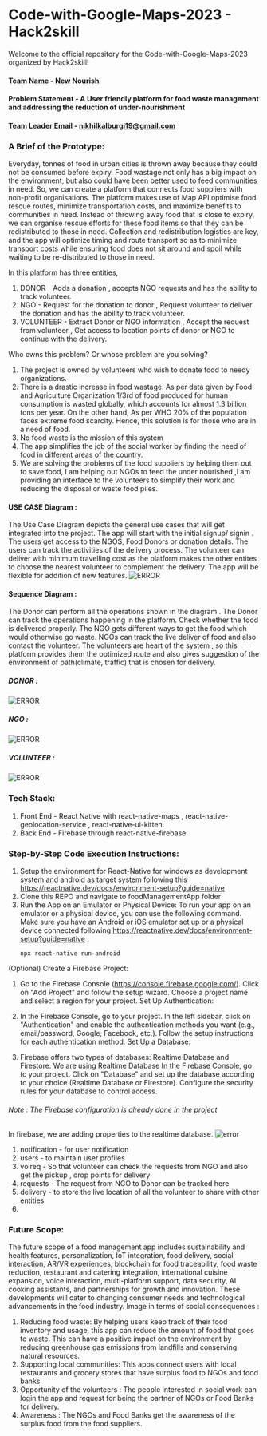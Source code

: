 # Code-with-Google-Maps-2023 - Hack2skill

Welcome to the official repository for the Code-with-Google-Maps-2023 organized by Hack2skill!

#### Team Name - New Nourish
#### Problem Statement - A User friendly platform for food waste management and addressing the reduction of under-nourishment
#### Team Leader Email - nikhilkalburgi19@gmail.com

### A Brief of the Prototype:
Everyday, tonnes of food in urban cities is thrown away because they could not be consumed before expiry. Food wastage not only has a big impact on the environment, but also could have been better used to feed communities in need. So, we can create a platform that connects food suppliers with non-profit organisations. The platform makes use of Map API optimise food rescue routes, minimize transportation costs, and maximize benefits to communities in need. Instead of throwing away food that is close to expiry, we can organise rescue efforts for these food items so that they can be redistributed to those in need. Collection and redistribution logistics are key, and the app will optimize timing and route transport so as to minimize transport costs while ensuring food does not sit around and spoil while waiting to be re-distributed to those in need.	

In this platform has three entities,
1. DONOR - Adds a donation , accepts NGO requests and has the ability to track volunteer.
2. NGO - Request for the donation to donor , Request volunteer to deliver the donation and has the ability to track volunteer.
3. VOLUNTEER - Extract Donor or NGO information , Accept the request from volunteer , Get access to location points of donor or NGO to continue with the delivery.

Who owns this problem? Or whose problem are you solving?
1. The project is owned by volunteers who wish to donate food to needy organizations.
2. There is a drastic increase in food wastage. As per data given by Food and Agriculture Organization 1/3rd of food produced
for human consumption is wasted globally, which accounts for almost 1.3 billion tons per year. On the other hand, As per
WHO 20% of the population faces extreme food scarcity. Hence, this solution is for those who are in a need of food.
3. No food waste is the mission of this system
4. The app simplifies the job of the social worker by finding the need of food in different areas of the country.
5. We are solving the problems of the food suppliers by helping them out to save food, I am helping out NGOs to feed the
under nourished ,I am providing an interface to the volunteers to simplify their work and reducing the disposal or waste food piles.

#### USE CASE Diagram :
The Use
Case Diagram depicts the general use cases that
will get integrated into the project. The app will start
with the initial signup/ signin . The users get access to the
NGOS, Food Donors or donation details. The users can
track the activities of the delivery process. The volunteer
can deliver with minimum travelling cost as the platform
makes the other entites to choose the nearest volunteer
to complement the delivery.
The app will be flexible for addition of new features.
![ERROR](usecase.png)
#### Sequence Diagram :
The Donor can perform all the operations shown in the diagram .
The Donor can track the operations happening in the platform.
Check whether the food is delivered properly. 
The NGO gets different ways to get the food which would
otherwise go waste. NGOs can track the live deliver of food and
also contact the volunteer.
The volunteers are heart of the system , so this platform provides
them the optimized route and also gives suggestion of the
environment of path(climate, traffic) that is chosen for delivery.
##### DONOR :
  ![ERROR](donor.png)
##### NGO :
  ![ERROR](ngo.png)
##### VOLUNTEER :
  ![ERROR](volunteer.png)  
### Tech Stack: 
   1. Front End - React Native with react-native-maps , react-native-geolocation-service , react-native-ui-kitten.
   2. Back End - Firebase through react-native-firebase 
   
### Step-by-Step Code Execution Instructions:
  1. Setup the environment for React-Native for windows as development system and android as target system following this https://reactnative.dev/docs/environment-setup?guide=native
  2. Clone this REPO and navigate to foodManagementApp folder
  3. Run the App on an Emulator or Physical Device:
        To run your app on an emulator or a physical device, you can use the following command. Make sure you have an Android or iOS emulator set up or a physical device connected following https://reactnative.dev/docs/environment-setup?guide=native .
     ```
     npx react-native run-android
     ```
(Optional) Create a Firebase Project:

1. Go to the Firebase Console (https://console.firebase.google.com/).
Click on "Add Project" and follow the setup wizard.
Choose a project name and select a region for your project.
Set Up Authentication:

2. In the Firebase Console, go to your project.
In the left sidebar, click on "Authentication" and enable the authentication methods you want (e.g., email/password, Google, Facebook, etc.).
Follow the setup instructions for each authentication method.
Set Up a Database:

3. Firebase offers two types of databases: Realtime Database and Firestore. We are using Realtime Database
In the Firebase Console, go to your project.
Click on "Database" and set up the database according to your choice (Realtime Database or Firestore).
Configure the security rules for your database to control access.
###### Note : The Firebase configuration is already done in the project

In firebase, we are adding properties to the realtime database. 
![error](firebase.png)
1. notification - for user notification
2. users - to maintain user profiles
3. volreq - So that volunteer can check the requests from NGO and also get the pickup , drop points for delivery
4. requests - The request from NGO to Donor can be tracked here
5. delivery - to store the live location of all the volunteer to share with other entities
6. 
### Future Scope:
   The future scope of a food management app includes sustainability and health features, personalization, IoT integration, food delivery, social interaction, AR/VR experiences, blockchain for food traceability, food waste reduction, restaurant and catering integration, international cuisine expansion, voice interaction, multi-platform support, data security, AI cooking assistants, and partnerships for growth and innovation. These developments will cater to changing consumer needs and technological advancements in the food industry.
   Image in terms of social consequences :
1. Reducing food waste:
By helping users keep track of their food inventory and usage, this app can reduce the
amount of food that goes to waste. This can have a positive impact on the environment by reducing greenhouse
gas emissions from landfills and conserving natural resources.
2. Supporting local communities:
This apps connect users with local restaurants and grocery stores that have surplus
food to NGOs and food banks
3. Opportunity of the volunteers :
The people interested in social work can login the app and request for being the
partner of NGOs or Food Banks for delivery.
4. Awareness : The NGOs and Food Banks get the awareness of the surplus food from the food suppliers.
